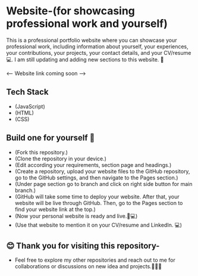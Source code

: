 # Website-(for showcasing professional work and yourself)
This is a professional portfolio website where you can showcase your professional work, including information about yourself, your experiences, your contributions, your projects, your contact details, and your CV/resume 💻. I am still updating and adding new sections to this website. 🚀

<-- Website link coming soon -->

## Tech Stack 
- (JavaScript)
- (HTML)
- (CSS)

## Build one for yourself 🚀

- (Fork this repository.)
- (Clone the repository in your device.)
- (Edit according your requirements, section page and headings.)
- (Create a repository, upload your website files to the GitHub repository, go to the GitHub settings, and then navigate to the Pages section.)
- (Under page section go to branch and click on right side button for main branch.)
- (GitHub will take some time to deploy your website. After that, your website will be live through GitHub. Then, go to the Pages section to find your website link at the top.)
- (Now your personal website is ready and live.🥳💻)
- (Use that website to mention it on your CV/resume and LinkedIn. 💻)

## 😊 Thank you for visiting this repository-
- Feel free to explore my other repositories and reach out to me for collaborations or discussions on new idea and projects.🤝😊🚀



 
